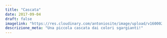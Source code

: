 ```yaml
---
title: "Cascata"
date: 2017-09-04
draft: false
imagelink: "https://res.cloudinary.com/antoniosite/image/upload/v1600028304/Foto/21373641_165539993997166_3206946269108895744_n.jpg_htwswa.jpg"
descrizione_meta: "Una piccola cascata dai colori sgargianti!"
---
```

